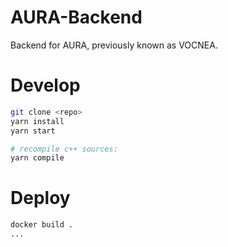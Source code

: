 # AURA-Backend
Backend for AURA, previously known as VOCNEA.

# Develop
```bash
git clone <repo>
yarn install
yarn start

# recompile c++ sources:
yarn compile
```

# Deploy
```bash
docker build .
...
```
